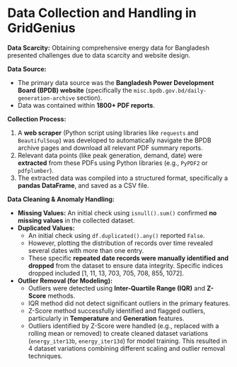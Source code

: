 # Data Collection and Handling in GridGenius

**Data Scarcity:** Obtaining comprehensive energy data for Bangladesh presented challenges due to data scarcity and website design.

**Data Source:**
*   The primary data source was the **Bangladesh Power Development Board (BPDB) website** (specifically the `misc.bpdb.gov.bd/daily-generation-archive` section).
*   Data was contained within **1800+ PDF reports**.

**Collection Process:**
1.  A **web scraper** (Python script using libraries like `requests` and `BeautifulSoup`) was developed to automatically navigate the BPDB archive pages and download all relevant PDF summary reports.
2.  Relevant data points (like peak generation, demand, date) were **extracted** from these PDFs using Python libraries (e.g., `PyPDF2` or `pdfplumber`).
3.  The extracted data was compiled into a structured format, specifically a **pandas DataFrame**, and saved as a CSV file.

**Data Cleaning & Anomaly Handling:**
*   **Missing Values:** An initial check using `isnull().sum()` confirmed **no missing values** in the collected dataset.
*   **Duplicated Values:**
    *   An initial check using `df.duplicated().any()` reported `False`.
    *   However, plotting the distribution of records over time revealed several dates with more than one entry.
    *   These specific **repeated date records were manually identified and dropped** from the dataset to ensure data integrity. Specific indices dropped included [1, 11, 13, 703, 705, 708, 855, 1072].
*   **Outlier Removal (for Modeling):**
    *   Outliers were detected using **Inter-Quartile Range (IQR)** and **Z-Score** methods.
    *   IQR method did not detect significant outliers in the primary features.
    *   Z-Score method successfully identified and flagged outliers, particularly in **Temperature** and **Generation** features.
    *   Outliers identified by Z-Score were handled (e.g., replaced with a rolling mean or removed) to create cleaned dataset variations (`energy_iter13b`, `energy_iter13d`) for model training. This resulted in 4 dataset variations combining different scaling and outlier removal techniques.